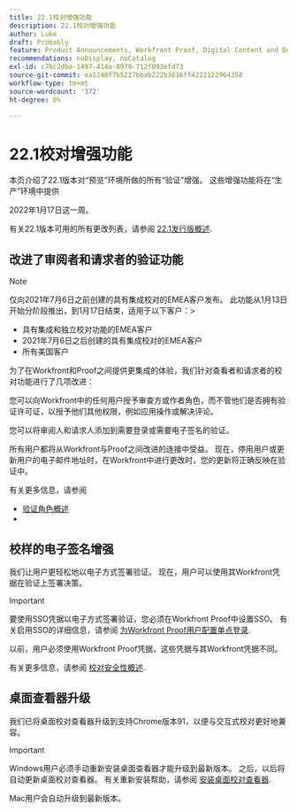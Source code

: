 ```yaml
---
title: 22.1校对增强功能
description: 22.1校对增强功能
author: Luke
draft: Probably
feature: Product Announcements, Workfront Proof, Digital Content and Documents
recommendations: noDisplay, noCatalog
exl-id: c76c2dba-1497-414a-8979-712f093efd73
source-git-commit: ea1248f7b5227bbab222b3616ff4222122964358
workflow-type: tm+mt
source-wordcount: '372'
ht-degree: 0%

---
```


# 22.1校对增强功能

本页介绍了22.1版本对“预览”环境所做的所有“验证”增强。 这些增强功能将在“生产”环境中提供

<!--
<MadCap:conditionalText data-mc-conditions="QuicksilverOrClassic.Draft mode">
in January 2022
</MadCap:conditionalText>
-->

2022年1月17日这一周。

有关22.1版本可用的所有更改列表，请参阅 [22.1发行版概述](../../../product-announcements/product-releases/22.1-release-activity/22-1-release-overview.md).

## 改进了审阅者和请求者的验证功能

>[!NOTE]
>
>仅向2021年7月6日之前创建的具有集成校对的EMEA客户发布。 此功能从1月13日开始分阶段推出，到1月17日结束，适用于以下客户：>
>* 具有集成和独立校对功能的EMEA客户
>* 2021年7月6日之后创建的具有集成校对的EMEA客户
>* 所有美国客户
>

为了在Workfront和Proof之间提供更集成的体验，我们针对查看者和请求者的校对功能进行了几项改进：

您可以向Workfront中的任何用户授予审查方或作者角色，而不管他们是否拥有验证许可证，以授予他们其他权限，例如应用操作或解决评论。

您可以将审阅人和请求人添加到需要登录或需要电子签名的验证。

所有用户都将从Workfront与Proof之间改进的连接中受益。 现在，停用用户或更新用户的电子邮件地址时，在Workfront中进行更改时，您的更新将正确反映在验证中。

有关更多信息，请参阅

* [验证角色概述](../../../review-and-approve-work/proofing/proofing-overview/proof-roles.md)
*  

## 校样的电子签名增强

我们让用户更轻松地以电子方式签署验证。 现在，用户可以使用其Workfront凭据在验证上签署决策。

>[!IMPORTANT]
>
>要使用SSO凭据以电子方式签署验证，您必须在Workfront Proof中设置SSO。 有关启用SSO的详细信息，请参阅 [为Workfront Proof用户配置单点登录](../../../workfront-proof/wp-acct-admin/account-settings/configure-sso-for-wp-users.md).

以前，用户必须使用Workfront Proof凭据，这些凭据与其Workfront凭据不同。

有关更多信息，请参阅 [校对安全性概述](../../../review-and-approve-work/proofing/proofing-overview/proof-security-overview.md).

## 桌面查看器升级

我们已将桌面校对查看器升级到支持Chrome版本91，以便与交互式校对更好地兼容。

>[!IMPORTANT]
>
>Windows用户必须手动重新安装桌面查看器才能升级到最新版本。 之后，以后将自动更新桌面校对查看器。 有关重新安装帮助，请参阅 [安装桌面校对查看器](../../../review-and-approve-work/proofing/use-the-desktop-proofing-viewer/installing-desktop-proofing-viewer.md).

Mac用户会自动升级到最新版本。

